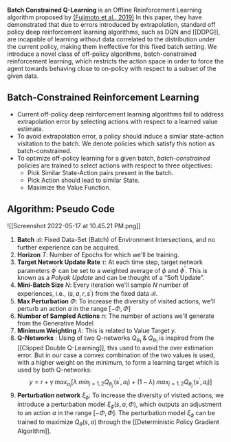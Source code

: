 **Batch Constrained Q-Learning** is an Offline Reinforcement Learning algorithm proposed by [(Fujimoto et al., 2019)](https://arxiv.org/abs/1812.02900) In this paper, they have demonstrated that due to errors introduced by extrapolation, standard off policy deep reinforcement learning algorithms, such as DQN and [[DDPG]], are incapable of learning without data correlated to the distribution under the current policy, making them ineffective for this fixed batch setting. We introduce a novel class of off-policy algorithms, batch-constrained reinforcement learning, which restricts the action space in order to force the agent towards behaving close to on-policy with respect to a subset of the given data.

## Batch-Constrained Reinforcement Learning
- Current off-policy deep reinforcement learning algorithms fail to address extrapolation error by selecting actions with respect to a learned value estimate. 
- To avoid extrapolation error, a policy should induce a similar state-action visitation to the batch. We denote policies which satisfy this notion as batch-constrained. 
- To optimize off-policy learning for a given batch, _batch-constrained_ policies are trained to select actions with respect to three objectives:
	- Pick Similar State-Action pairs present in the batch.
	- Pick Action should lead to similar State.
	- Maximize the Value Function.

## Algorithm: Pseudo Code
![[Screenshot 2022-05-17 at 10.45.21 PM.png]]

1. **Batch** $\mathcal{B}$: Fixed Data-Set (Batch) of Environment Intersections, and no further experience can be acquired.
2. **Horizon** $T$: Number of Epochs for which we'll be training.
3. **Target Network Update Rate** $\tau$: At each time step, target network parameters $\phi^\prime$ can be set to a weighted average of $\phi$ and $\phi^\prime$. This is known as a _Polyak Update_ and can be thought of a “Soft Update”.
4. **Mini-Batch Size** $N$: Every iteration we'll sample $N$ number of experiences, i.e., $(s, a, r, s^\prime)$ from the fixed data $\mathcal{B}$.
5. **Max Perturbation** $\Phi$: To increase the diversity of visited actions, we'll perturb an action $a$ in the range $[−\Phi, \Phi]$
6. **Number of Sampled Actions** $n$: The number of actions we'll generate from the Generative Model
7. **Minimum Weighting** $\lambda$: This is related to Value Target $y$. 
8. **Q-Networks** : Using of two Q-networks $Q_{\theta_1} \; \& \;Q_{\theta_1}$ is inspired from the [[Clipped Double Q-Learning]], this used to avoid the over estimation error. But in our case a convex combination of the two values is used, with a higher weight on the minimum, to form a learning target which is used by both Q-networks: $$y = r + \gamma \;max_{a_i} \left[ \lambda \; min_{j=1,2} Q_{\theta_j^\prime} (s^\prime , a_i) + (1- \lambda) \; max_{j=1,2} Q_{\theta_j^\prime} (s^\prime , a_i) \right] $$
9. **Perturbation network** $\xi_{\phi}$: To increase the diversity of visited actions, we introduce a perturbation model $\xi_{\phi}(s, a, \Phi)$, which outputs an adjustment to an action $a$ in the range $[−\Phi, \Phi]$. The perturbation model $\xi_{\phi}$ can be trained to maximize $Q_θ(s, a)$ through the [[Deterministic Policy Gradient Algorithm]].